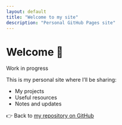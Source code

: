 ```yaml
---
layout: default
title: "Welcome to my site"
description: "Personal GitHub Pages site"
---
```


# Welcome 👋  

Work in progress  

This is my personal site where I’ll be sharing:  
- My projects  
- Useful resources  
- Notes and updates  

👉 Back to [my repository on GitHub](https://bilousartur.github.io/web-technologies.github.io/)
